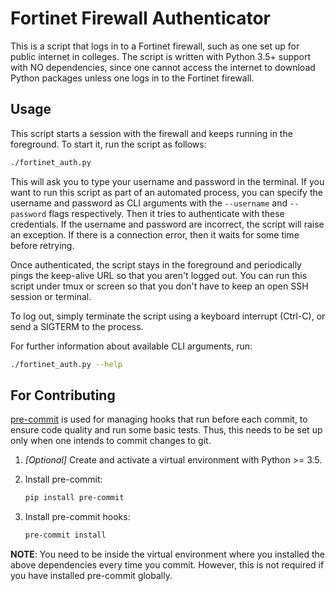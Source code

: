 # Fortinet Firewall Authenticator

This is a script that logs in to a Fortinet firewall, such as one set up for public internet in colleges.
The script is written with Python 3.5+ support with NO dependencies, since one cannot access the internet to download Python packages unless one logs in to the Fortinet firewall.

## Usage
This script starts a session with the firewall and keeps running in the foreground.
To start it, run the script as follows:
```sh
./fortinet_auth.py
```

This will ask you to type your username and password in the terminal.
If you want to run this script as part of an automated process, you can specify the username and password as CLI arguments with the `--username` and `--password` flags respectively.
Then it tries to authenticate with these credentials.
If the username and password are incorrect, the script will raise an exception.
If there is a connection error, then it waits for some time before retrying.

Once authenticated, the script stays in the foreground and periodically pings the keep-alive URL so that you aren't logged out.
You can run this script under tmux or screen so that you don't have to keep an open SSH session or terminal.

To log out, simply terminate the script using a keyboard interrupt (Ctrl-C), or send a SIGTERM to the process.

For further information about available CLI arguments, run:
```sh
./fortinet_auth.py --help
```

## For Contributing
[pre-commit](https://pre-commit.com/) is used for managing hooks that run before each commit, to ensure code quality and run some basic tests.
Thus, this needs to be set up only when one intends to commit changes to git.

1. *[Optional]* Create and activate a virtual environment with Python >= 3.5.
2. Install pre-commit:
    ```sh
    pip install pre-commit
    ```

3. Install pre-commit hooks:
    ```sh
    pre-commit install
    ```

**NOTE**: You need to be inside the virtual environment where you installed the above dependencies every time you commit.
However, this is not required if you have installed pre-commit globally.

